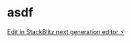 # asdf

[Edit in StackBlitz next generation editor ⚡️](https://stackblitz.com/~/github.com/Doomtsu/asdf)